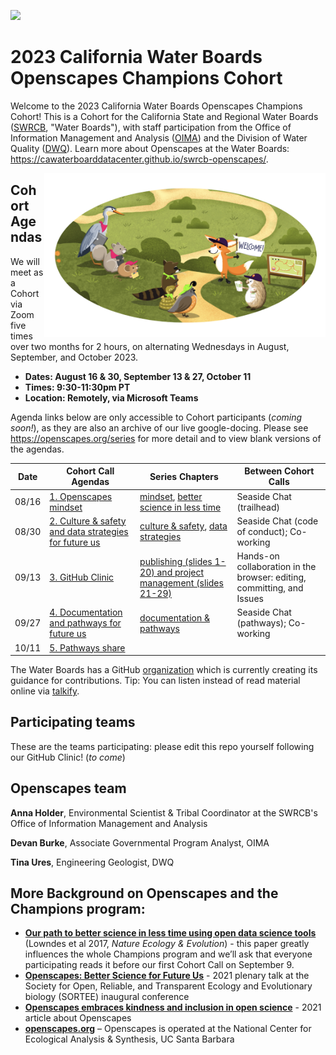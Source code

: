 <a align="left" href="https://github.com/openscapes/2023-swrcb/"><img src="https://github.githubassets.com/images/modules/logos_page/GitHub-Mark.png" width="35px"></a>

# 2023 California Water Boards Openscapes Champions Cohort

Welcome to the 2023 California Water Boards Openscapes Champions Cohort! This is a Cohort for the California State and Regional Water Boards ([SWRCB](https://www.waterboards.ca.gov/), "Water Boards"), with staff participation from the Office of Information Management and Analysis ([OIMA](https://www.waterboards.ca.gov/resources/oima/)) and the Division of Water Quality ([DWQ](https://www.waterboards.ca.gov/water_issues/programs/water_quality/)). Learn more about Openscapes at the Water Boards: <https://cawaterboarddatacenter.github.io/swrcb-openscapes/>.  

<img align="right" src="horst-champions-trailhead.png" width="450"> 

## Cohort Agendas

We will meet as a Cohort via Zoom five times over two months for 2 hours, on alternating Wednesdays in August, September, and October 2023. 

- **Dates: August 16 & 30, September 13 & 27, October 11**
- **Times: 9:30-11:30pm PT**
- **Location: Remotely, via Microsoft Teams**

Agenda links below are only accessible to Cohort participants (*coming soon!*), as they are also an archive of our live google-docing. Please see <https://openscapes.org/series> for more detail and to view blank versions of the agendas.

Date | Cohort Call Agendas          | Series Chapters |      Between Cohort Calls
----| ------------------|----------------------|--------------------------------
08/16 | [1. Openscapes mindset](https://docs.google.com/document/d/14OBdZJYBRoFWCsTFCdtU77U52xpPdLodyvic5RpkyEM/edit?usp=sharing) | [mindset](https://docs.google.com/presentation/d/1lxpEHpnOGS_9bvefM599Lr7Rbr_nL2N62YR0Iyb0vjU/edit?usp=sharing), [better science in less time](https://docs.google.com/presentation/d/1ej1vqk90xm7fQ5z4wYo3Z8tigO6JnBrm7HMgb2xrPsg/edit?usp=sharing) | Seaside Chat (trailhead)
08/30 | [2. Culture & safety and data strategies for future us](https://docs.google.com/document/d/1dAeB8ksDFfB495Rgp9HiGQV2cWO6FwieJ6z0ZDJ2uAU/edit?usp=sharing) | [culture & safety](https://docs.google.com/presentation/d/1feU6HTpR8IQqqOxSmyQCerFK7Ej77brTO7iky4LRWk0/edit?usp=sharing), [data strategies](https://openscapes.github.io/series/data-strategies) | Seaside Chat (code of conduct); Co-working 
09/13 | [3. GitHub Clinic](https://docs.google.com/document/d/1G9ZAhVfp4WFNnJuaslvbWqAOBUGwYqebo6AdEqH34_E/edit?usp=sharing)<br> | [publishing (slides 1-20) and project management (slides 21-29)](https://docs.google.com/presentation/d/1s0HMC41bd5CHi_msO_N2Ir1PkNJL2fLQeAQu8dP_FiM/edit?usp=sharing) | Hands-on collaboration in the browser: editing, committing, and Issues
09/27 | [4. Documentation and pathways for future us](https://docs.google.com/document/d/1Yit4PfJWX-MUNvP5mpuvfeiobLXpMPATmLdPE0q0UEY/edit?usp=sharing) | [documentation & pathways](https://docs.google.com/presentation/d/1YQwYk86SLR--RSZqK6h-yU9QeKm3BJUHQx3fFpV23vM/edit?usp=sharing) | Seaside Chat (pathways); Co-working
10/11 | [5. Pathways share](https://docs.google.com/document/d/1l2Jy04bpi6N9SWsf6zPSGRYnPGmgRjxVDLzzLe2piZ4/edit?usp=sharing) |  | 

The Water Boards has a GitHub [organization](https://github.com/CAWaterBoardDataCenter) which is currently creating its guidance for contributions. Tip: You can listen instead of read material online via [talkify](https://talkify.net/web-reader-read-any-website-aloud).

## Participating teams

These are the teams participating: please edit this repo yourself following our GitHub Clinic! (*to come*)

## Openscapes team

**Anna Holder**, Environmental Scientist & Tribal Coordinator at the SWRCB's Office of Information Management and Analysis

**Devan Burke**, Associate Governmental Program Analyst, OIMA 

**Tina Ures**, Engineering Geologist, DWQ


## More Background on Openscapes and the Champions program:

* **[Our path to better science in less time using open data science tools](https://www.nature.com/articles/s41559-017-0160)** (Lowndes et al 2017, _Nature Ecology & Evolution_) - this paper greatly influences the whole Champions program and we’ll ask that everyone participating reads it before our first Cohort Call on September 9. 
* **[Openscapes: Better Science for Future Us](https://docs.google.com/presentation/d/1HGw4P095-lblHiGQHXYidHiVysjrPxuojxTxKtE13vk/edit#slide=id.ge2b7c2f974_0_2017)** - 2021 plenary talk at the Society for Open, Reliable, and Transparent Ecology and Evolutionary biology (SORTEE) inaugural conference 
* **[Openscapes embraces kindness and inclusion in open science](https://sparcopen.org/impact-story/openscapes-embraces-kindness-and-inclusion-of-open-science/)** - 2021 article about Openscapes
* **[openscapes.org](https://openscapes.org/)** – Openscapes is operated at the National Center for Ecological Analysis & Synthesis, UC Santa Barbara
